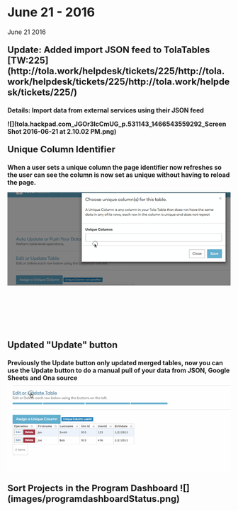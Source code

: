 # June 21 - 2016


June 21 2016

<p style="font-size:20px"> <b>Update: Added import JSON feed to TolaTables [TW:225](http://tola.work/helpdesk/tickets/225/http://tola.work/helpdesk/tickets/225/http://tola.work/helpdesk/tickets/225/)

Details: Import data from external services using their JSON feed

![](tola.hackpad.com_JGOr3lcCmUG_p.531143_1466543559292_Screen Shot 2016-06-21 at 2.10.02 PM.png)


<p style="font-size:20px"> <b>Unique Column Identifier 

When a user sets a unique column the page identifier now refreshes so the user can see the column is now set as unique without having to reload the page. 

![](images/uuid.gif)


<br>
<br>
<br>
<br>
<br>
<p style="font-size:20px"> <b>Updated "Update" button 

Previously the Update button only updated merged tables, now you can use the Update button to do a manual pull of your data from JSON, Google Sheets and Ona source
![](images/updatebutton.gif)
<p style="font-size:20px"> <b>Sort Projects in the Program Dashboard 
![](images/programdashboardStatus.png)








